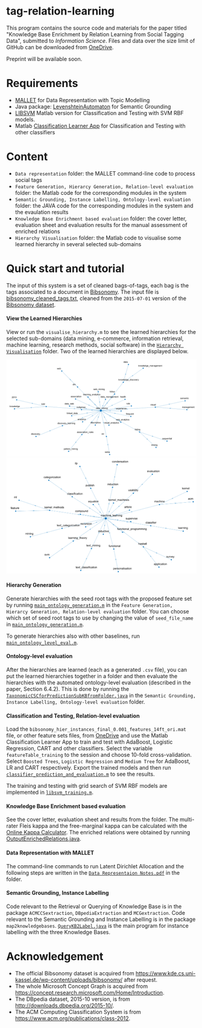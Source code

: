 # tag-relation-learning

This program contains the source code and materials for the paper titled "Knowledge Base Enrichment by Relation Learning from Social Tagging Data", submitted to _Information Science_. Files and data over the size limit of GitHub can be downloaded from [OneDrive](https://1drv.ms/u/s!AlvsB_ZEXPkijpsP_SYP_V96HdmAMA).

Preprint will be available soon.

# Requirements
* [MALLET](http://mallet.cs.umass.edu/index.php) for Data Representation with Topic Modelling
* Java package: [LevenshteinAutomaton](https://github.com/klawson88/LevenshteinAutomaton) for Semantic Grounding
* [LIBSVM](https://www.csie.ntu.edu.tw/~cjlin/libsvm/) Matlab version for Classification and Testing with SVM RBF models. 
* Matlab [Classification Learner App](https://www.mathworks.com/help/stats/classificationlearner-app.html) for Classification and Testing with other classifiers

# Content
* ```Data representation``` folder: the MALLET command-line code to process social tags
* ```Feature Generation, Hierarcy Generation, Relation-level evaluation``` folder: the Matlab code for the corresponding modules in the system
* ```Semantic Grounding, Instance Labelling, Ontology-level evaluation``` folder: the JAVA code for the corresponding modules in the system and the evaulation results
* ```Knowledge Base Enrichment based evaluation``` folder: the cover letter, evaluation sheet and evaluation results for the manual assessment of enriched relations
* ```Hierarchy Visualisation``` folder: the Matlab code to visualise some learned hierarchy in several selected sub-domains

# Quick start and tutorial

The input of this system is a set of cleaned bags-of-tags, each bag is the tags associated to a document in [Bibsonomy](https://www.bibsonomy.org/). The input file is [bibsonomy_cleaned_tags.txt](https://github.com/acadTags/tag-relation-learning/blob/master/Data%20representation/bibsonomy_cleaned_tags.txt), cleaned from the ```2015-07-01``` version of the [Bibsonomy dataset](https://www.kde.cs.uni-kassel.de/wp-content/uploads/bibsonomy/).

#### View the Learned Hierarchies
View or run the ```visualise_hierarchy.m``` to see the learned hierarchies for the selected sub-domains (data mining, e-commerce, information retrieval, machine learning, research methods, social software) in the [```Hierarchy Visualisation```](https://github.com/acadTags/tag-relation-learning/tree/master/Hierarchy%20Visualisation) folder. Two of the learned hierarchies are displayed below.

![alt text](https://github.com/acadTags/tag-relation-learning/blob/master/Hierarchy%20Visualisation/data_mining_dbpedia_svm.PNG)
![alt text](https://github.com/acadTags/tag-relation-learning/blob/master/Hierarchy%20Visualisation/machine_learning_acm_svm.PNG)

#### Hierarchy Generation
Generate hierarchies with the seed root tags with the proposed feature set by running [```main_ontology_generation.m```](https://github.com/acadTags/tag-relation-learning/blob/master/Feature%20Generation%2C%20Hierarchy%20Generation%2C%20Relation-level%20evaluation/main_ontology_generation.m) in the ```Feature Generation, Hierarcy Generation, Relation-level evaluation``` folder. You can choose which set of seed root tags to use by changing the value of ```seed_file_name``` in [```main_ontology_generation.m```](https://github.com/acadTags/tag-relation-learning/blob/master/Feature%20Generation%2C%20Hierarchy%20Generation%2C%20Relation-level%20evaluation/main_ontology_generation.m).

To generate hierarchies also with other baselines, run [```main_ontology_level_eval.m```](https://github.com/acadTags/tag-relation-learning/blob/master/Feature%20Generation%2C%20Hierarchy%20Generation%2C%20Relation-level%20evaluation/main_ontology_level_eval.m).

#### Ontology-level evaluation
After the hierarchies are learned (each as a generated ```.csv``` file), you can put the learned hierarchies together in a folder and then evaluate the hierarchies with the automated ontology-level evaluation (described in the paper, Section 6.4.2). This is done by running the [```TaxonomicCSCforPredictionSubKBfromFolder.java```](https://github.com/acadTags/tag-relation-learning/blob/master/Semantic%20Grounding%2C%20Instance%20Labelling%2C%20Ontology-level%20evaluation/KnowledgeBaseTools/src/main/java/com/mycompany/OntologyLevelEvaluation/TaxonomicCSCforPredictionSubKBfromFolder.java) in the ```Semantic Grounding, Instance Labelling, Ontology-level evaluation``` folder.

#### Classification and Testing, Relation-level evaluation
Load the ```bibsonomy_hier_instances_final_0.001_features_14ft_ori.mat``` file, or other feature sets files, from [OneDrive](https://1drv.ms/u/s!AlvsB_ZEXPkijpsP_SYP_V96HdmAMA) and use the Matlab Classification Learner App to train and test with AdaBoost, Logistic Regression, CART and other classifiers. Select the variable ```featureTable_training``` to the session and choose 10-fold cross-validation. Select ```Boosted Trees```, ```Logistic Regression``` and ```Medium Tree``` for AdaBoost, LR and CART respectively. Export the trained models and then run [```classifier_prediction_and_evaluation.m```](https://github.com/acadTags/tag-relation-learning/blob/master/Feature%20Generation%2C%20Hierarchy%20Generation%2C%20Relation-level%20evaluation/classifier_prediction_and_evaluation.m) to see the results.

The training and testing with grid search of SVM RBF models are implemented in [```libsvm_training.m```](https://github.com/acadTags/tag-relation-learning/blob/master/Feature%20Generation%2C%20Hierarchy%20Generation%2C%20Relation-level%20evaluation/libsvm_training.m).

#### Knowledge Base Enrichment based evaluation
See the cover letter, evaluation sheet and results from the folder. The multi-rater Fleis kappa and the  free-marginal kappa can be calculated with the [Online Kappa Calculator](http://justusrandolph.net/kappa/). The enriched relations were obtained by running [OutputEnrichedRelations.java](https://github.com/acadTags/tag-relation-learning/blob/master/Semantic%20Grounding%2C%20Instance%20Labelling%2C%20Ontology-level%20evaluation/KnowledgeBaseTools/src/main/java/com/mycompany/OntologyLevelEvaluation/OutputEnrichedRelations.java).

#### Data Representation with MALLET
The command-line commands to run Latent Dirichlet Allocation and the following steps are written in the [```Data Representaion Notes.pdf```](https://github.com/acadTags/tag-relation-learning/blob/master/Data%20representation/Data%20Representation%20Notes.pdf) in the folder.

#### Semantic Grounding, Instance Labelling
Code relevant to the Retrieval or Querying of Knowledge Base is in the package ```ACMCCSextraction```, ```DBpediaExtraction``` and ```MCGextraction```. Code relevant to the Semantic Grounding and Instance Labelling is in the package ```map2knowledgebases```. [```QueryKB2Label.java```](https://github.com/acadTags/tag-relation-learning/blob/master/Semantic%20Grounding%2C%20Instance%20Labelling%2C%20Ontology-level%20evaluation/KnowledgeBaseTools/src/main/java/com/mycompany/map2knowledgeBase/QueryKB2Label.java) is the main program for instance labelling with the three Knowledge Bases.

# Acknowledgement
* The official Bibsonomy dataset is acquired from https://www.kde.cs.uni-kassel.de/wp-content/uploads/bibsonomy/ after request.
* The whole Microsoft Concept Graph is acquired from https://concept.research.microsoft.com/Home/Introduction.
* The DBpedia dataset, 2015-10 version, is from http://downloads.dbpedia.org/2015-10/.
* The ACM Computing Classification System is from https://www.acm.org/publications/class-2012.

